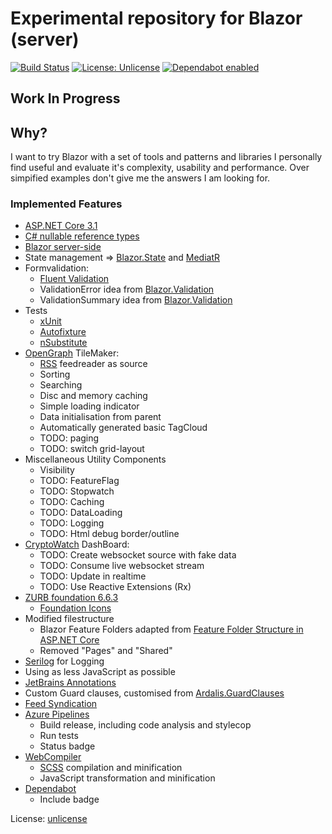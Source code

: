 # Experimental repository for Blazor (server)
[![Build Status](https://dev.azure.com/flynn-azure/OpenGraphTilemaker/_apis/build/status/michaelvolz.OpenGraphTilemaker?branchName=master)](https://dev.azure.com/flynn-azure/OpenGraphTilemaker/_build/latest?definitionId=3&branchName=master)
[![License: Unlicense](https://img.shields.io/badge/license-Unlicense-blue.svg)](http://unlicense.org/)
[![Dependabot enabled](https://img.shields.io/badge/Dependabot-enabled-blue.svg)](https://dependabot.com/)

## Work In Progress
## Why?
I want to try Blazor with a set of tools and patterns and libraries I personally find useful and evaluate it's complexity, usability and performance. Over simpified examples don't give me the answers I am looking for.

### Implemented Features

* [ASP.NET Core 3.1](https://docs.microsoft.com/en-us/aspnet/core/introduction-to-aspnet-core?view=aspnetcore-3.1)
* [C# nullable reference types](https://docs.microsoft.com/en-us/dotnet/csharp/nullable-references)
* [Blazor server-side](https://docs.microsoft.com/en-us/aspnet/core/blazor/?view=aspnetcore-3.1)
* State management => [Blazor.State](https://github.com/TimeWarpEngineering/blazor-state) and [MediatR](https://github.com/jbogard/MediatR)
* Formvalidation:
  * [Fluent Validation](https://fluentvalidation.net/)
  * ValidationError idea from [Blazor.Validation](https://github.com/PeterHimschoot/Blazor.Validation)
  * ValidationSummary idea from [Blazor.Validation](https://github.com/PeterHimschoot/Blazor.Validation)
* Tests
  * [xUnit](https://xunit.net/)
  * [Autofixture](https://github.com/AutoFixture/AutoFixture)
  * [nSubstitute](https://nsubstitute.github.io/)
* [OpenGraph](https://ogp.me/) TileMaker:
  * [RSS](https://en.wikipedia.org/wiki/RSS) feedreader as source
  * Sorting 
  * Searching
  * Disc and memory caching
  * Simple loading indicator
  * Data initialisation from parent
  * Automatically generated basic TagCloud
  * TODO: paging
  * TODO: switch grid-layout
* Miscellaneous Utility Components
  * Visibility
  * TODO: FeatureFlag
  * TODO: Stopwatch
  * TODO: Caching
  * TODO: DataLoading
  * TODO: Logging
  * TODO: Html debug border/outline
* [CryptoWatch](https://cryptowat.ch/) DashBoard:
  * TODO: Create websocket source with fake data
  * TODO: Consume live websocket stream
  * TODO: Update in realtime
  * TODO: Use Reactive Extensions (Rx)
* [ZURB foundation 6.6.3](https://get.foundation/)
  * [Foundation Icons](https://zurb.com/playground/foundation-icon-fonts-3)
* Modified filestructure
  * Blazor Feature Folders adapted from [Feature Folder Structure in ASP.NET Core](https://scottsauber.com/2016/04/25/feature-folder-structure-in-asp-net-core/)
  * Removed "Pages" and "Shared"
* [Serilog](https://serilog.net/) for Logging
* Using as less JavaScript as possible
* [JetBrains Annotations](https://blog.jetbrains.com/dotnet/2018/05/03/what-are-jetbrains-annotations/)
* Custom Guard clauses, customised from [Ardalis.GuardClauses](https://github.com/ardalis/GuardClauses)
* [Feed Syndication](https://www.nuget.org/packages/Microsoft.SyndicationFeed.ReaderWriter/)
* [Azure Pipelines](https://azure.microsoft.com/en-us/services/devops/pipelines/)
  * Build release, including code analysis and stylecop
  * Run tests
  * Status badge
* [WebCompiler](https://marketplace.visualstudio.com/items?itemName=MadsKristensen.WebCompiler)
  * [SCSS](https://sass-lang.com/) compilation and minification
  * JavaScript transformation and minification
* [Dependabot](https://dependabot.com/)
  * Include badge
 
License: [unlicense](http://unlicense.org/)
